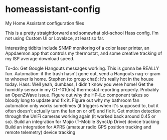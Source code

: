 # homeassistant-config
My Home Assistant configuration files

This is a pretty straightforward and somewhat old-school Hass config. I'm not using Custom UI or Lovelace, at least so far.

Interesting tidbits include SNMP monitoring of a color laser printer, an Appdaemon app that controls my thermostat, and some creative tracking of my ISP average download speed.

To-do: 
  Get Google Hangouts messages working. This is gonna be REALLY fun.
    Automation: if the trash hasn't gone out, send a Hangouts nag-o-gram to whoever is home.
    Stephen (to group chat): It's really hot in the house today. Hass: Well yeah, dumbass, I didn't know you were home!
  Get the humidity sensor in my CT-101(Iris) thermostat reporting properly. Probably an OpenZWave issue.
  Figure out why the HP-iLo component takes so bloody long to update and fix it.
  Figure out why my bathroom fan automation only works sometimes (it triggers when it's supposed to, but it often doesn't actually turn the fan on or off) and fix it.
  Get motion detection through the UniFi cameras working again (it worked back around 0.45 or so).
  Build an integration for Mojio (T-Mobile SyncUp Drive) device tracking
  Build an integration for APRS (amateur radio GPS position tracking and remote telemetry) device tracking

